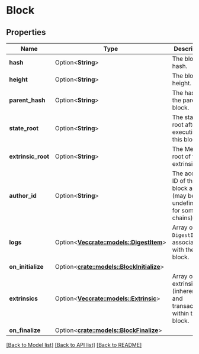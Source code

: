 # Block

## Properties

Name | Type | Description | Notes
------------ | ------------- | ------------- | -------------
**hash** | Option<**String**> | The block's hash. | [optional]
**height** | Option<**String**> | The block's height. | [optional]
**parent_hash** | Option<**String**> | The hash of the parent block. | [optional]
**state_root** | Option<**String**> | The state root after executing this block. | [optional]
**extrinsic_root** | Option<**String**> | The Merkle root of the extrinsics. | [optional]
**author_id** | Option<**String**> | The account ID of the block author (may be undefined for some chains). | [optional]
**logs** | Option<[**Vec<crate::models::DigestItem>**](DigestItem.md)> | Array of `DigestItem`s associated with the block. | [optional]
**on_initialize** | Option<[**crate::models::BlockInitialize**](BlockInitialize.md)> |  | [optional]
**extrinsics** | Option<[**Vec<crate::models::Extrinsic>**](Extrinsic.md)> | Array of extrinsics (inherents and transactions) within the block. | [optional]
**on_finalize** | Option<[**crate::models::BlockFinalize**](BlockFinalize.md)> |  | [optional]

[[Back to Model list]](../README.md#documentation-for-models) [[Back to API list]](../README.md#documentation-for-api-endpoints) [[Back to README]](../README.md)


